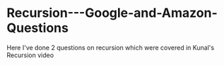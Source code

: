 # Recursion---Google-and-Amazon-Questions
Here I've done 2 questions on recursion which were covered in Kunal's Recursion video
